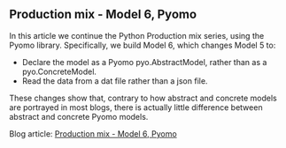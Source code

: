 ## Production mix - Model 6, Pyomo
In this article we continue the Python Production mix series, using the Pyomo library.
Specifically, we build Model 6, which changes Model 5 to:
- Declare the model as a Pyomo pyo.AbstractModel, rather than as a pyo.ConcreteModel.
- Read the data from a dat file rather than a json file.

These changes show that, contrary to how abstract and concrete models are portrayed in most blogs, there is actually little difference between abstract and concrete Pyomo models.

Blog article: [Production mix - Model 6, Pyomo](https://www.solvermax.com/blog/production-mix-model-6-pyomo)
